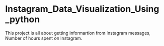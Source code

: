 # Instagram_Data_Visualization_Using_python
This project is all about getting informartion from Instagram messages, Number of hours spent on Instagram.
